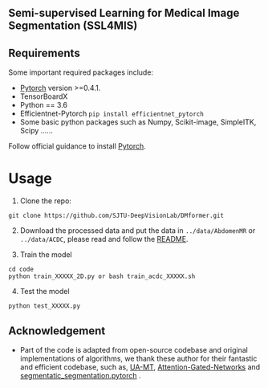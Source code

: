 ## Semi-supervised Learning for Medical Image Segmentation (**SSL4MIS**)

## Requirements
Some important required packages include:
* [Pytorch][torch_link] version >=0.4.1.
* TensorBoardX
* Python == 3.6 
* Efficientnet-Pytorch `pip install efficientnet_pytorch`
* Some basic python packages such as Numpy, Scikit-image, SimpleITK, Scipy ......

Follow official guidance to install [Pytorch][torch_link].

[torch_link]:https://pytorch.org/

# Usage

1. Clone the repo:
```
git clone https://github.com/SJTU-DeepVisionLab/DMformer.git
```
2. Download the processed data and put the data in `../data/AbdomenMR` or `../data/ACDC`, please read and follow the [README](https://github.com/Luoxd1996/SSL4MIS/tree/master/data/).

3. Train the model
```
cd code
python train_XXXXX_2D.py or bash train_acdc_XXXXX.sh
```

4. Test the model
```
python test_XXXXX.py
```
## Acknowledgement
* Part of the code is adapted from open-source codebase and original implementations of algorithms, we thank these author for their fantastic and efficient codebase, such as, [UA-MT](https://github.com/yulequan/UA-MT), [Attention-Gated-Networks](https://github.com/ozan-oktay/Attention-Gated-Networks) and [segmentatic_segmentation.pytorch](https://github.com/qubvel/segmentation_models.pytorch) . 

